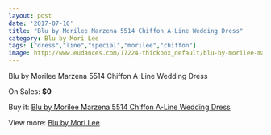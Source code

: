 ```yaml
---
layout: post
date: '2017-07-10'
title: "Blu by Morilee Marzena 5514 Chiffon A-Line Wedding Dress"
category: Blu by Mori Lee
tags: ["dress","line","special","morilee","chiffon"]
image: http://www.eudances.com/17224-thickbox_default/blu-by-morilee-marzena-5514-chiffon-a-line-wedding-dress.jpg
---
```

Blu by Morilee Marzena 5514 Chiffon A-Line Wedding Dress

On Sales: **$0**
<a href="https://www.eudances.com/en/blu-by-mori-lee/5031-blu-by-morilee-marzena-5514-chiffon-a-line-wedding-dress.html"><amp-img layout="responsive" width="600" height="600" src="//www.eudances.com/17224-thickbox_default/blu-by-morilee-marzena-5514-chiffon-a-line-wedding-dress.jpg" alt="Blu by Morilee Marzena 5514 Chiffon A-Line Wedding Dress 0" /></a>
<a href="https://www.eudances.com/en/blu-by-mori-lee/5031-blu-by-morilee-marzena-5514-chiffon-a-line-wedding-dress.html"><amp-img layout="responsive" width="600" height="600" src="//www.eudances.com/17227-thickbox_default/blu-by-morilee-marzena-5514-chiffon-a-line-wedding-dress.jpg" alt="Blu by Morilee Marzena 5514 Chiffon A-Line Wedding Dress 1" /></a>
<a href="https://www.eudances.com/en/blu-by-mori-lee/5031-blu-by-morilee-marzena-5514-chiffon-a-line-wedding-dress.html"><amp-img layout="responsive" width="600" height="600" src="//www.eudances.com/17226-thickbox_default/blu-by-morilee-marzena-5514-chiffon-a-line-wedding-dress.jpg" alt="Blu by Morilee Marzena 5514 Chiffon A-Line Wedding Dress 2" /></a>
<a href="https://www.eudances.com/en/blu-by-mori-lee/5031-blu-by-morilee-marzena-5514-chiffon-a-line-wedding-dress.html"><amp-img layout="responsive" width="600" height="600" src="//www.eudances.com/17225-thickbox_default/blu-by-morilee-marzena-5514-chiffon-a-line-wedding-dress.jpg" alt="Blu by Morilee Marzena 5514 Chiffon A-Line Wedding Dress 3" /></a>

Buy it: [Blu by Morilee Marzena 5514 Chiffon A-Line Wedding Dress](https://www.eudances.com/en/blu-by-mori-lee/5031-blu-by-morilee-marzena-5514-chiffon-a-line-wedding-dress.html "Blu by Morilee Marzena 5514 Chiffon A-Line Wedding Dress")

View more: [Blu by Mori Lee](https://www.eudances.com/en/39-blu-by-mori-lee "Blu by Mori Lee")
